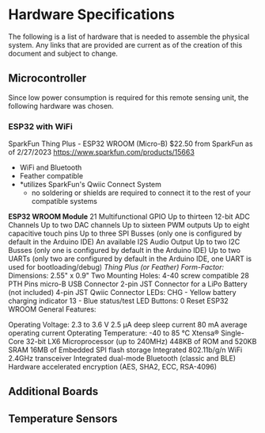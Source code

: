 # Hardware Specifications
The following is a list of hardware that is needed to assemble the physical system. Any links that are provided are current as of the creation of this document and subject to change. 

## Microcontroller
Since low power consumption is required for this remote sensing unit, the following hardware was chosen. 
### ESP32 with WiFi
SparkFun Thing Plus - ESP32 WROOM (Micro-B) 
$22.50 from SparkFun as of 2/27/2023 
https://www.sparkfun.com/products/15663 
* WiFi and Bluetooth 
* Feather compatible 
* *utilizes SparkFun's Qwiic Connect System 
    * no soldering or shields are required to connect it to the rest of your compatible systems 

__ESP32 WROOM Module__ 
21 Multifunctional GPIO 
Up to thirteen 12-bit ADC Channels 
Up to two DAC channels 
Up to sixteen PWM outputs 
Up to eight capacitive touch pins 
Up to three SPI Busses (only one is configured by default in the Arduino IDE) 
An available I2S Audio Output 
Up to two I2C Busses (only one is configured by default in the Arduino IDE) 
Up to two UARTs (only two are configured by default in the Arduino IDE, one UART is used for bootloading/debug) 
_Thing Plus (or Feather) Form-Factor:_
Dimensions: 2.55" x 0.9" 
Two Mounting Holes: 
4-40 screw compatible 
28 PTH Pins 
micro-B USB Connector 
2-pin JST Connector for a LiPo Battery (not included) 
4-pin JST Qwiic Connector 
LEDs: 
CHG - Yellow battery charging indicator 
13 - Blue status/test LED 
Buttons: 
0 
Reset 
ESP32 WROOM General Features: 

Operating Voltage: 2.3 to 3.6 V 
2.5 µA deep sleep current 
80 mA average operating current 
Opterating Temperature: -40 to 85 °C 
Xtensa® Single-Core 32-bit LX6 Microprocessor (up to 240MHz) 
448KB of ROM and 520KB SRAM 
16MB of Embedded SPI flash storage 
Integrated 802.11b/g/n WiFi 2.4GHz transceiver 
Integrated dual-mode Bluetooth (classic and BLE) 
Hardware accelerated encryption (AES, SHA2, ECC, RSA-4096) 

## Additional Boards


## Temperature Sensors